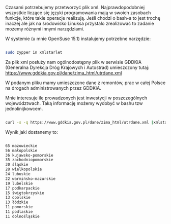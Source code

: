 <!--
.. title: Bash - pobieranie wartości z pliku xml
.. slug: bash-pobieranie-wartosci-z-pliku-xml
.. date: 2019-06-20
.. tags: linux, bash, xml
.. category: tech
.. link: 
.. description: 
.. type: text
-->

Czasami potrzebujemy przetworzyć plik xml. Najprawdopodobniej wszystkie liczące się języki programowania mają w swoich zasobach funkcje, które takie operacje realizują. Jeśli chodzi o bash-a to jest trochę inaczej ale jak na środowisko Linuksa przystało zrealizować to zadanie możemy różnymi innymi narzędziami.

W systemie (u mnie OpenSuse 15.1) instalujemy potrzebne narzędzie:

```bash

sudo zypper in xmlstarlet

```

Za plik xml posłuży nam ogólnodostępny plik w serwisie GDDKiA (Generalna Dyrekcja Dróg Krajowych i Autostrad) umieszczony tutaj: https://www.gddkia.gov.pl/dane/zima_html/utrdane.xml

W podanym pliku mamy umieszczone dane z remontów, prac w całej Polsce na drogach administrowanych przez GDDKiA.

Mnie interesuje ile prowadzonych jest inwestycji w poszczególnych województwach. Taką informację możemy wydobyć w bashu tzw jednolinijkowcem.

```bash

curl -s -q https://www.gddkia.gov.pl/dane/zima_html/utrdane.xml |xmlstarlet sel -t -m "utrudnienia" -m "utr" -v "woj" -n |sort |uniq -c |sort -k1 -r

```

Wynik jaki dostanemy to:

```bash

65 mazowieckie
56 małopolskie
36 kujawsko-pomorskie
35 zachodniopomorskie
30 śląskie
28 wielkopolskie
24 lubuskie
22 warmińsko-mazurskie
19 lubelskie
17 podkarpackie
15 świętokrzyskie
13 opolskie
13 łódzkie
11 pomorskie
11 podlaskie
11 dolnośląskie

```
